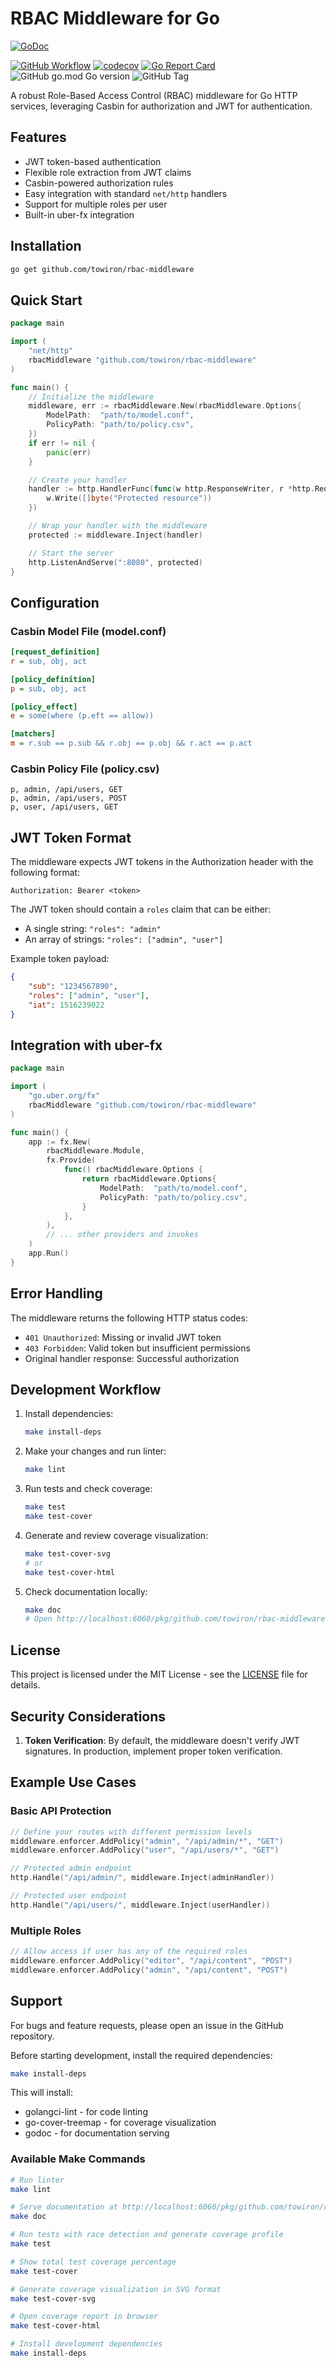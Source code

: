 # RBAC Middleware for Go
[![GoDoc](https://img.shields.io/badge/godoc-reference-blue.svg)](https://pkg.go.dev/github.com/towiron/rbac-middleware)

[![GitHub Workflow](https://github.com/towiron/rbac-middleware/actions/workflows/go.yaml/badge.svg?branch=main)](https://github.com/towiron/rbac-middleware/actions/workflows/go.yaml)
[![codecov](https://codecov.io/gh/towiron/rbac-middleware/graph/badge.svg?token=IING0E9DE0)](https://codecov.io/gh/towiron/rbac-middleware)
[![Go Report Card](https://goreportcard.com/badge/github.com/towiron/rbac-middleware)](https://goreportcard.com/report/github.com/towiron/rbac-middleware)
![GitHub go.mod Go version](https://img.shields.io/github/go-mod/go-version/towiron/rbac-middleware)
![GitHub Tag](https://img.shields.io/github/v/tag/towiron/rbac-middleware)

A robust Role-Based Access Control (RBAC) middleware for Go HTTP services, leveraging Casbin for authorization and JWT for authentication.

## Features

- JWT token-based authentication
- Flexible role extraction from JWT claims
- Casbin-powered authorization rules
- Easy integration with standard `net/http` handlers
- Support for multiple roles per user
- Built-in uber-fx integration

## Installation

```bash
go get github.com/towiron/rbac-middleware
```

## Quick Start

```go
package main

import (
    "net/http"
    rbacMiddleware "github.com/towiron/rbac-middleware"
)

func main() {
    // Initialize the middleware
    middleware, err := rbacMiddleware.New(rbacMiddleware.Options{
        ModelPath:  "path/to/model.conf",
        PolicyPath: "path/to/policy.csv",
    })
    if err != nil {
        panic(err)
    }

    // Create your handler
    handler := http.HandlerFunc(func(w http.ResponseWriter, r *http.Request) {
        w.Write([]byte("Protected resource"))
    })

    // Wrap your handler with the middleware
    protected := middleware.Inject(handler)

    // Start the server
    http.ListenAndServe(":8080", protected)
}
```

## Configuration

### Casbin Model File (model.conf)

```ini
[request_definition]
r = sub, obj, act

[policy_definition]
p = sub, obj, act

[policy_effect]
e = some(where (p.eft == allow))

[matchers]
m = r.sub == p.sub && r.obj == p.obj && r.act == p.act
```

### Casbin Policy File (policy.csv)

```csv
p, admin, /api/users, GET
p, admin, /api/users, POST
p, user, /api/users, GET
```

## JWT Token Format

The middleware expects JWT tokens in the Authorization header with the following format:

```
Authorization: Bearer <token>
```

The JWT token should contain a `roles` claim that can be either:
- A single string: `"roles": "admin"`
- An array of strings: `"roles": ["admin", "user"]`

Example token payload:
```json
{
    "sub": "1234567890",
    "roles": ["admin", "user"],
    "iat": 1516239022
}
```

## Integration with uber-fx

```go
package main

import (
    "go.uber.org/fx"
    rbacMiddleware "github.com/towiron/rbac-middleware"
)

func main() {
    app := fx.New(
        rbacMiddleware.Module,
        fx.Provide(
            func() rbacMiddleware.Options {
                return rbacMiddleware.Options{
                    ModelPath:  "path/to/model.conf",
                    PolicyPath: "path/to/policy.csv",
                }
            },
        ),
        // ... other providers and invokes
    )
    app.Run()
}
```

## Error Handling

The middleware returns the following HTTP status codes:
- `401 Unauthorized`: Missing or invalid JWT token
- `403 Forbidden`: Valid token but insufficient permissions
- Original handler response: Successful authorization

## Development Workflow

1. Install dependencies:
   ```bash
   make install-deps
   ```

2. Make your changes and run linter:
   ```bash
   make lint
   ```

3. Run tests and check coverage:
   ```bash
   make test
   make test-cover
   ```

4. Generate and review coverage visualization:
   ```bash
   make test-cover-svg
   # or
   make test-cover-html
   ```

5. Check documentation locally:
   ```bash
   make doc
   # Open http://localhost:6060/pkg/github.com/towiron/rbac-middleware/
   ```


## License 

This project is licensed under the MIT License - see the [LICENSE](LICENSE) file for details.

## Security Considerations

1. **Token Verification**: By default, the middleware doesn't verify JWT signatures. In production, implement proper token verification.

## Example Use Cases

### Basic API Protection

```go
// Define your routes with different permission levels
middleware.enforcer.AddPolicy("admin", "/api/admin/*", "GET")
middleware.enforcer.AddPolicy("user", "/api/users/*", "GET")

// Protected admin endpoint
http.Handle("/api/admin/", middleware.Inject(adminHandler))

// Protected user endpoint
http.Handle("/api/users/", middleware.Inject(userHandler))
```

### Multiple Roles

```go
// Allow access if user has any of the required roles
middleware.enforcer.AddPolicy("editor", "/api/content", "POST")
middleware.enforcer.AddPolicy("admin", "/api/content", "POST")
```

## Support

For bugs and feature requests, please open an issue in the GitHub repository.


Before starting development, install the required dependencies:

```bash
make install-deps
```

This will install:
- golangci-lint - for code linting
- go-cover-treemap - for coverage visualization
- godoc - for documentation serving

### Available Make Commands

```bash
# Run linter
make lint

# Serve documentation at http://localhost:6060/pkg/github.com/towiron/rbac-middleware/
make doc

# Run tests with race detection and generate coverage profile
make test

# Show total test coverage percentage
make test-cover

# Generate coverage visualization in SVG format
make test-cover-svg

# Open coverage report in browser
make test-cover-html

# Install development dependencies
make install-deps
```